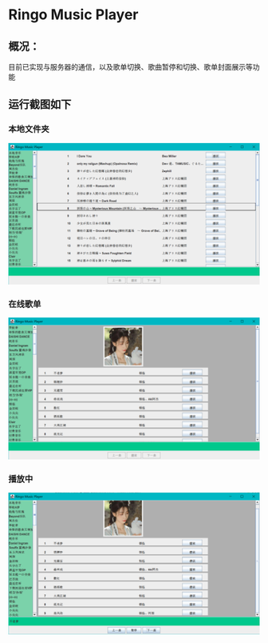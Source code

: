 # Ringo Music Player

## 概况：

目前已实现与服务器的通信，以及歌单切换、歌曲暂停和切换、歌单封面展示等功能

## 运行截图如下

### 本地文件夹
![1](screenShots/1.png)

### 在线歌单
![2](screenShots/2.png)

### 播放中
![3](screenShots/3.png)
